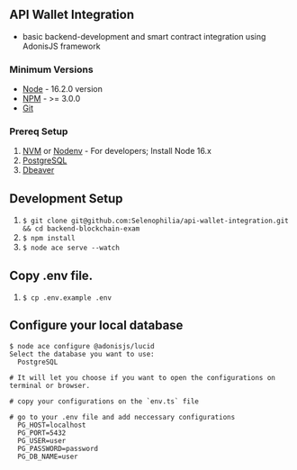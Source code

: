 ## API Wallet Integration
- basic backend-development and smart contract integration using AdonisJS framework

### Minimum Versions

- [Node](https://github.com/nodejs/node/blob/master/doc/changelogs/CHANGELOG_V14.md#14.6.0) - 16.2.0 version
- [NPM](https://www.npmjs.com/package/download) - >= 3.0.0 
- [Git](https://git-scm.com/downloads)

### Prereq Setup
1. [NVM](https://github.com/nvm-sh/nvm#installing-and-updating) or [Nodenv](https://github.com/nodenv/nodenv#installation) - For developers; Install Node 16.x
2. [PostgreSQL](https://www.postgresql.org/download/)
3. [Dbeaver](https://dbeaver.io/download/)

## Development Setup

1. `$ git clone git@github.com:Selenophilia/api-wallet-integration.git && cd backend-blockchain-exam`
2. `$ npm install`
3. `$ node ace serve --watch`

## Copy .env file.
1. `$ cp .env.example .env`


## Configure your local database
```
$ node ace configure @adonisjs/lucid
Select the database you want to use: 
  PostgreSQL

# It will let you choose if you want to open the configurations on terminal or browser. 

# copy your configurations on the `env.ts` file

# go to your .env file and add neccessary configurations 
  PG_HOST=localhost
  PG_PORT=5432
  PG_USER=user
  PG_PASSWORD=password
  PG_DB_NAME=user
```
